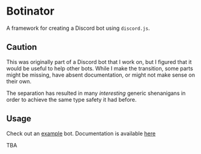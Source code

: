 # Botinator

A framework for creating a Discord bot using `discord.js`.

## Caution

This was originally part of a Discord bot that I work on, but I figured that it would be useful to help other bots. While I make the transition, some parts might be missing, have absent documentation, or might not make sense on their own.

The separation has resulted in many *interesting* generic shenanigans in order to achieve the same type safety it had before.

## Usage

Check out an [example](https://github.com/kinderhead/mssmbot) bot. Documentation is available [here](https://kinderhead.github.io/botinator/)

TBA

